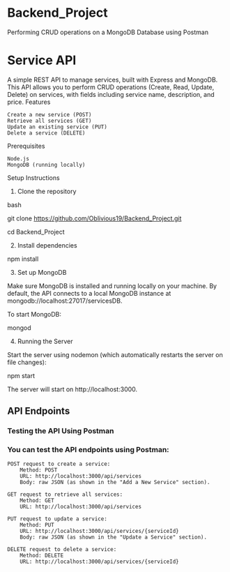 # Backend_Project
Performing CRUD operations on a MongoDB Database using Postman 

# Service API

A simple REST API to manage services, built with Express and MongoDB. This API allows you to perform CRUD operations (Create, Read, Update, Delete) on services, with fields including service name, description, and price.
Features

    Create a new service (POST)
    Retrieve all services (GET)
    Update an existing service (PUT)
    Delete a service (DELETE)

Prerequisites

    Node.js
    MongoDB (running locally)

Setup Instructions
1. Clone the repository

bash

git clone https://github.com/Oblivious19/Backend_Project.git

cd Backend_Project

2. Install dependencies

npm install

3. Set up MongoDB

Make sure MongoDB is installed and running locally on your machine. By default, the API connects to a local MongoDB instance at mongodb://localhost:27017/servicesDB.

To start MongoDB:

mongod

4. Running the Server

Start the server using nodemon (which automatically restarts the server on file changes):

npm start

The server will start on http://localhost:3000.
## API Endpoints
### Testing the API Using Postman

### You can test the API endpoints using Postman:

    POST request to create a service:
        Method: POST
        URL: http://localhost:3000/api/services
        Body: raw JSON (as shown in the "Add a New Service" section).

    GET request to retrieve all services:
        Method: GET
        URL: http://localhost:3000/api/services

    PUT request to update a service:
        Method: PUT
        URL: http://localhost:3000/api/services/{serviceId}
        Body: raw JSON (as shown in the "Update a Service" section).

    DELETE request to delete a service:
        Method: DELETE
        URL: http://localhost:3000/api/services/{serviceId}
